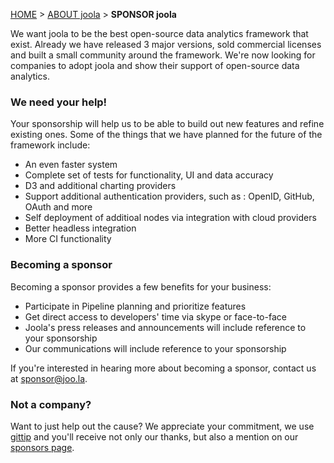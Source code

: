 <a name="top" />

[HOME](Home) > [ABOUT joola](joola-overview) > **SPONSOR joola**

We want joola to be the best open-source data analytics framework that exist.
Already we have released 3 major versions, sold commercial licenses and built a small community around the framework.
We're now looking for companies to adopt joola and show their support of open-source data analytics.

### We need your help!

Your sponsorship will help us to be able to build out new features and refine existing ones.
Some of the things that we have planned for the future of the framework include:

- An even faster system
- Complete set of tests for functionality, UI and data accuracy
- D3 and additional charting providers
- Support additional authentication providers, such as : OpenID, GitHub, OAuth and more
- Self deployment of additioal nodes via integration with cloud providers
- Better headless integration
- More CI functionality

### Becoming a sponsor

Becoming a sponsor provides a few benefits for your business:

- Participate in Pipeline planning and prioritize features
- Get direct access to developers' time via skype or face-to-face
- Joola's press releases and announcements will include reference to your sponsorship
- Our communications will include reference to your sponsorship

If you're interested in hearing more about becoming a sponsor, contact us at sponsor@joo.la.

### Not a company?

Want to just help out the cause? We appreciate your commitment, we use [gittip][gittip] and you'll receive not only our thanks, but also
a mention on our [sponsors page][sponsors].

[gittip]: http://www.gittip.com
[sponsors]: #